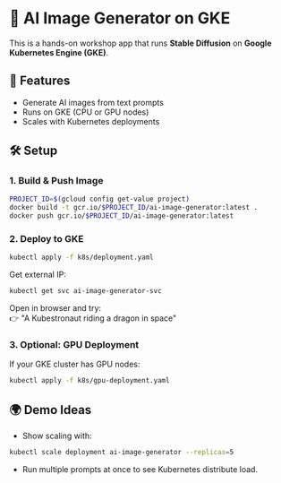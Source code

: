 # 🎨 AI Image Generator on GKE

This is a hands-on workshop app that runs **Stable Diffusion** on **Google Kubernetes Engine (GKE)**.

## 🚀 Features
- Generate AI images from text prompts
- Runs on GKE (CPU or GPU nodes)
- Scales with Kubernetes deployments

## 🛠 Setup

### 1. Build & Push Image
```bash
PROJECT_ID=$(gcloud config get-value project)
docker build -t gcr.io/$PROJECT_ID/ai-image-generator:latest .
docker push gcr.io/$PROJECT_ID/ai-image-generator:latest
```

### 2. Deploy to GKE
```bash
kubectl apply -f k8s/deployment.yaml
```

Get external IP:
```bash
kubectl get svc ai-image-generator-svc
```

Open in browser and try:  
👉 "A Kubestronaut riding a dragon in space"

### 3. Optional: GPU Deployment
If your GKE cluster has GPU nodes:
```bash
kubectl apply -f k8s/gpu-deployment.yaml
```

## 🌍 Demo Ideas
- Show scaling with:
```bash
kubectl scale deployment ai-image-generator --replicas=5
```
- Run multiple prompts at once to see Kubernetes distribute load.